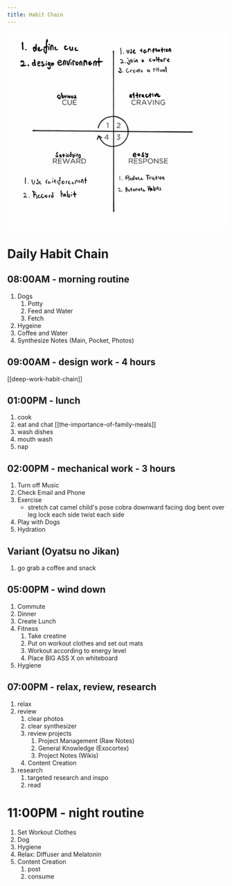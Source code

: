 ```yaml
---
title: Habit Chain
---
```

![](../images/habit-loop.png)

# Daily Habit Chain
## 08:00AM - morning routine
1. Dogs
    1. Potty
    2. Feed and Water
    3. Fetch
2. Hygeine
3. Coffee and Water
4. Synthesize Notes (Main, Pocket, Photos)

## 09:00AM - design work - 4 hours
[[deep-work-habit-chain]]

## 01:00PM - lunch
1. cook
2. eat and chat [[the-importance-of-family-meals]]
3. wash dishes
4. mouth wash
5. nap

## 02:00PM - mechanical work - 3 hours
1. Turn off Music
2. Check Email and Phone
3. Exercise
    - stretch
        cat camel
        child's pose
        cobra
        downward facing dog
        bent over
        leg lock each side
        twist each side
4. Play with Dogs
5. Hydration

## Variant (Oyatsu no Jikan)
1. go grab a coffee and snack

## 05:00PM - wind down
1. Commute
2. Dinner
3. Create Lunch
4. Fitness
    1. Take creatine
    2. Put on workout clothes and set out mats
    3. Workout according to energy level
    4. Place BIG ASS X on whiteboard
5. Hygiene

## 07:00PM - relax, review, research
1. relax
2. review
    1. clear photos
    2. clear synthesizer
    3. review projects
        1. Project Management (Raw Notes)
        2. General Knowledge (Exocortex)
        3. Project Notes (Wikis)
    4. Content Creation
3. research
    1. targeted research and inspo
    2. read

# 11:00PM - night routine
1. Set Workout Clothes
2. Dog
3. Hygiene
4. Relax: Diffuser and Melatonin
5. Content Creation
    1. post 
    2. consume